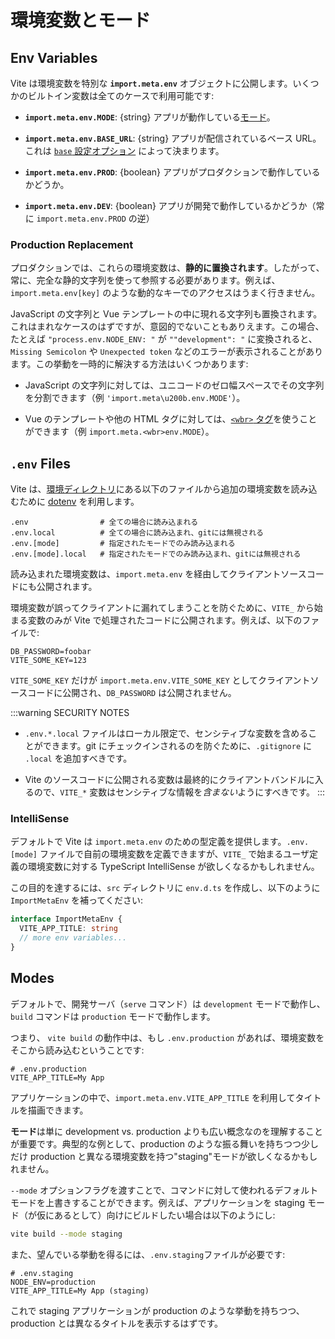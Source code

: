 # 環境変数とモード

## Env Variables

Vite は環境変数を特別な **`import.meta.env`** オブジェクトに公開します。いくつかのビルトイン変数は全てのケースで利用可能です:

- **`import.meta.env.MODE`**: {string} アプリが動作している[モード](#modes)。

- **`import.meta.env.BASE_URL`**: {string} アプリが配信されているベース URL。これは [`base` 設定オプション](/config/#base) によって決まります。

- **`import.meta.env.PROD`**: {boolean} アプリがプロダクションで動作しているかどうか。

- **`import.meta.env.DEV`**: {boolean} アプリが開発で動作しているかどうか（常に `import.meta.env.PROD` の逆）

### Production Replacement

プロダクションでは、これらの環境変数は、**静的に置換されます**。したがって、常に、完全な静的文字列を使って参照する必要があります。例えば、`import.meta.env[key]` のような動的なキーでのアクセスはうまく行きません。

JavaScript の文字列と Vue テンプレートの中に現れる文字列も置換されます。これはまれなケースのはずですが、意図的でないこともありえます。この場合、たとえば `"process.env.NODE_ENV: "` が `""development": "` に変換されると、`Missing Semicolon` や `Unexpected token` などのエラーが表示されることがあります。この挙動を一時的に解決する方法はいくつかあります:

- JavaScript の文字列に対しては、ユニコードの​ゼロ幅スペースでその文字列を分割できます（例 `'import.meta\u200b.env.MODE'`）。

- Vue のテンプレートや他の HTML タグに対しては、[`<wbr>` タグ](https://developer.mozilla.org/en-US/docs/Web/HTML/Element/wbr)を使うことができます（例 `import.meta.<wbr>env.MODE`）。

## `.env` Files

Vite は、[環境ディレクトリ](/config/#envdir)にある以下のファイルから追加の環境変数を読み込むために [dotenv](https://github.com/motdotla/dotenv) を利用します。

```
.env                # 全ての場合に読み込まれる
.env.local          # 全ての場合に読み込まれ、gitには無視される
.env.[mode]         # 指定されたモードでのみ読み込まれる
.env.[mode].local   # 指定されたモードでのみ読み込まれ、gitには無視される
```

読み込まれた環境変数は、`import.meta.env` を経由してクライアントソースコードにも公開されます。

環境変数が誤ってクライアントに漏れてしまうことを防ぐために、`VITE_` から始まる変数のみが Vite で処理されたコードに公開されます。例えば、以下のファイルで:

```
DB_PASSWORD=foobar
VITE_SOME_KEY=123
```

`VITE_SOME_KEY` だけが `import.meta.env.VITE_SOME_KEY` としてクライアントソースコードに公開され、`DB_PASSWORD` は公開されません。

:::warning SECURITY NOTES

- `.env.*.local` ファイルはローカル限定で、センシティブな変数を含めることができます。git にチェックインされるのを防ぐために、`.gitignore` に `.local` を追加すべきです。

- Vite のソースコードに公開される変数は最終的にクライアントバンドルに入るので、`VITE_*` 変数はセンシティブな情報を*含まない*ようにすべきです。
  :::

### IntelliSense

デフォルトで Vite は `import.meta.env` のための型定義を提供します。`.env.[mode]` ファイルで自前の環境変数を定義できますが、`VITE_` で始まるユーザ定義の環境変数に対する TypeScript IntelliSense が欲しくなるかもしれません。

この目的を達するには、`src` ディレクトリに `env.d.ts` を作成し、以下のように `ImportMetaEnv` を補ってください:

```typescript
interface ImportMetaEnv {
  VITE_APP_TITLE: string
  // more env variables...
}
```

## Modes

デフォルトで、開発サーバ（`serve` コマンド）は `development` モードで動作し、`build` コマンドは `production` モードで動作します。

つまり、 `vite build` の動作中は、もし `.env.production` があれば、環境変数をそこから読み込むということです:

```
# .env.production
VITE_APP_TITLE=My App
```

アプリケーションの中で、`import.meta.env.VITE_APP_TITLE` を利用してタイトルを描画できます。

**モード**は単に development vs. production よりも広い概念なのを理解することが重要です。典型的な例として、production のような振る舞いを持ちつつ少しだけ production と異なる環境変数を持つ"staging"モードが欲しくなるかもしれません。

`--mode` オプションフラグを渡すことで、コマンドに対して使われるデフォルトモードを上書きすることができます。例えば、アプリケーションを staging モード（が仮にあるとして）向けにビルドしたい場合は以下のようにし:

```bash
vite build --mode staging
```

また、望んでいる挙動を得るには、`.env.staging`ファイルが必要です:

```
# .env.staging
NODE_ENV=production
VITE_APP_TITLE=My App (staging)
```

これで staging アプリケーションが production のような挙動を持ちつつ、production とは異なるタイトルを表示するはずです。
